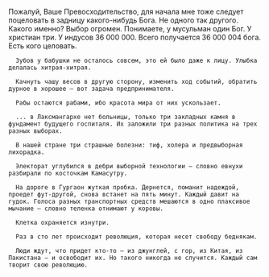    Пожалуй, Ваше Превосходительство, для начала мне тоже следует поцеловать в задницу какого-нибудь Бога. Не одного так другого.
      Какого именно? Выбор огромен.
      Понимаете, у мусульман один Бог. У христиан три. У индусов 36 000 000. Всего получается 36 000 004 бога. Есть кого целовать.

      Зубов у бабушки не осталось совсем, это ей было даже к лицу. Улыбка делалась хитрая-хитрая.

      Качнуть чашу весов в другую сторону, изменить ход событий, обратить дурное в хорошее – вот задача предпринимателя.

      Рабы остаются рабами, ибо красота мира от них ускользает.

      ... в Лаксмангархе нет больницы, только три закладных камня в фундамент будущего госпиталя. Их заложили три разных политика на трех разных выборах.

      В нашей стране три страшные болезни: тиф, холера и предвыборная лихорадка.

      Электорат углубился в дебри выборной технологии – словно евнухи разбирали по косточкам Камасутру.

      На дороге в Гургаон жуткая пробка. Дернется, поманит надеждой, проедет фут-другой, снова встанет на пять минут. Каждый давит на гудок. Голоса разных транспортных средств мешаются в одно плаксивое мычание – словно теленка отнимают у коровы.

      Клетка охраняется изнутри.

      Раз в сто лет происходит революция, которая несет свободу беднякам.

      Люди ждут, что придет кто-то – из джунглей, с гор, из Китая, из Пакистана – и освободит их. Но такого никогда не случится. Каждый сам творит свою революцию.
